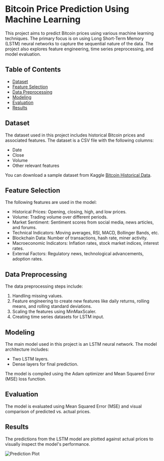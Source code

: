 # Bitcoin Price Prediction Using Machine Learning

This project aims to predict Bitcoin prices using various machine learning techniques. 
The primary focus is on using Long Short-Term Memory (LSTM) neural networks to capture the sequential nature of the data. 
The project also explores feature engineering, time series preprocessing, and model evaluation.

## Table of Contents

- [Dataset](#dataset)
- [Feature Selection](#feature-selection)
- [Data Preprocessing](#data-preprocessing)
- [Modeling](#modeling)
- [Evaluation](#evaluation)
- [Results](#results)

## Dataset

The dataset used in this project includes historical Bitcoin prices and associated features. The dataset is a CSV file with the following columns:

- Date
- Close
- Volume
- Other relevant features

You can download a sample dataset from Kaggle [Bitcoin Historical Data]([https://www.kaggle.com/mczielinski/bitcoin-historical-data](https://www.kaggle.com/datasets/meetnagadia/bitcoin-stock-data-sept-17-2014-august-24-2021)).

## Feature Selection

The following features are used in the model:

- Historical Prices: Opening, closing, high, and low prices.
- Volume: Trading volume over different periods.
- Market Sentiment: Sentiment scores from social media, news articles, and forums.
- Technical Indicators: Moving averages, RSI, MACD, Bollinger Bands, etc.
- Blockchain Data: Number of transactions, hash rate, miner activity.
- Macroeconomic Indicators: Inflation rates, stock market indices, interest rates.
- External Factors: Regulatory news, technological advancements, adoption rates.

## Data Preprocessing

The data preprocessing steps include:

1. Handling missing values.
2. Feature engineering to create new features like daily returns, rolling means, and rolling standard deviations.
3. Scaling the features using MinMaxScaler.
4. Creating time series datasets for LSTM input.

## Modeling

The main model used in this project is an LSTM neural network. The model architecture includes:

- Two LSTM layers.
- Dense layers for final prediction.

The model is compiled using the Adam optimizer and Mean Squared Error (MSE) loss function.

## Evaluation

The model is evaluated using Mean Squared Error (MSE) and visual comparison of predicted vs. actual prices.

## Results

The predictions from the LSTM model are plotted against actual prices to visually inspect the model's performance.

![Prediction Plot](path_to_your_plot.png)
